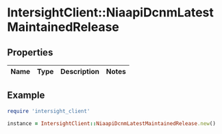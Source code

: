 # IntersightClient::NiaapiDcnmLatestMaintainedRelease

## Properties

| Name | Type | Description | Notes |
| ---- | ---- | ----------- | ----- |

## Example

```ruby
require 'intersight_client'

instance = IntersightClient::NiaapiDcnmLatestMaintainedRelease.new()
```

